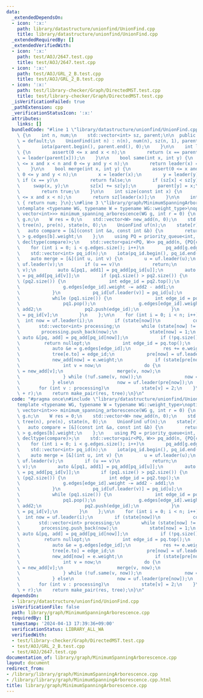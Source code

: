 ```yaml
---
data:
  _extendedDependsOn:
  - icon: ':x:'
    path: library/datastructure/unionfind/UnionFind.cpp
    title: library/datastructure/unionfind/UnionFind.cpp
  _extendedRequiredBy: []
  _extendedVerifiedWith:
  - icon: ':x:'
    path: test/AOJ/2647.test.cpp
    title: test/AOJ/2647.test.cpp
  - icon: ':x:'
    path: test/AOJ/GRL_2_B.test.cpp
    title: test/AOJ/GRL_2_B.test.cpp
  - icon: ':x:'
    path: test/library-checker/Graph/DirectedMST.test.cpp
    title: test/library-checker/Graph/DirectedMST.test.cpp
  _isVerificationFailed: true
  _pathExtension: cpp
  _verificationStatusIcon: ':x:'
  attributes:
    links: []
  bundledCode: "#line 1 \"library/datastructure/unionfind/UnionFind.cpp\"\nclass UnionFind\
    \ {\n    int n, num;\n    std::vector<int> sz, parent;\n\n  public:\n    UnionFind()\
    \ = default;\n    UnionFind(int n) : n(n), num(n), sz(n, 1), parent(n, 0) {\n\
    \        iota(parent.begin(), parent.end(), 0);\n    }\n\n    int leader(int x)\
    \ {\n        assert(0 <= x and x < n);\n        return (x == parent[x] ? x : parent[x]\
    \ = leader(parent[x]));\n    }\n\n    bool same(int x, int y) {\n        assert(0\
    \ <= x and x < n and 0 <= y and y < n);\n        return leader(x) == leader(y);\n\
    \    }\n\n    bool merge(int x, int y) {\n        assert(0 <= x and x < n and\
    \ 0 <= y and y < n);\n        x = leader(x);\n        y = leader(y);\n       \
    \ if (x == y)\n            return false;\n        if (sz[x] < sz[y])\n       \
    \     swap(x, y);\n        sz[x] += sz[y];\n        parent[y] = x;\n        num--;\n\
    \        return true;\n    }\n\n    int size(const int x) {\n        assert(0\
    \ <= x and x < n);\n        return sz[leader(x)];\n    }\n\n    int count() const\
    \ { return num; }\n};\n#line 3 \"library/graph/MinimumSpanningArborescence.cpp\"\
    \ntemplate <typename WG, typename W = typename WG::weight_type>\noptional<pair<W,\
    \ vector<int>>> minimum_spanning_arborescence(WG g, int r = 0) {\n    int n =\
    \ g.n;\n    W res = 0;\n    std::vector<W> new_add(n, 0);\n    std::vector<int>\
    \ tree(n), pre(n), state(n, 0);\n    UnionFind uf(n);\n    state[r] = 2;\n\n \
    \   auto compare = [&](const int &a, const int &b) {\n        return g.edges[a].weight\
    \ > g.edges[b].weight;\n    };\n    using PQ = priority_queue<int, vector<int>,\
    \ decltype(compare)>;\n    std::vector<pair<PQ, W>> pq_add(n, {PQ{compare}, 0});\n\
    \    for (int i = 0; i < g.edges.size(); i++)\n        pq_add[g.edges[i].to].first.push(i);\n\
    \    std::vector<int> pq_id(n);\n    iota(pq_id.begin(), pq_id.end(), 0);\n\n\
    \    auto merge = [&](int u, int v) {\n        u = uf.leader(u);\n        v =\
    \ uf.leader(v);\n        if (u == v)\n            return;\n        uf.merge(u,\
    \ v);\n        auto &[pq1, add1] = pq_add[pq_id[u]];\n        auto &[pq2, add2]\
    \ = pq_add[pq_id[v]];\n        if (pq1.size() > pq2.size()) {\n            while\
    \ (pq2.size()) {\n                int edge_id = pq2.top();\n                pq2.pop();\n\
    \                g.edges[edge_id].weight -= add2 - add1;\n                pq1.push(edge_id);\n\
    \            }\n            pq_id[uf.leader(v)] = pq_id[u];\n        } else {\n\
    \            while (pq1.size()) {\n                int edge_id = pq1.top();\n\
    \                pq1.pop();\n                g.edges[edge_id].weight -= add1 -\
    \ add2;\n                pq2.push(edge_id);\n            }\n            pq_id[uf.leader(v)]\
    \ = pq_id[v];\n        }\n    };\n\n    for (int i = 0; i < n; i++) {\n      \
    \  int now = uf.leader(i);\n        if (state[now])\n            continue;\n \
    \       std::vector<int> processing;\n        while (state[now] != 2) {\n    \
    \        processing.push_back(now);\n            state[now] = 1;\n           \
    \ auto &[pq, add] = pq_add[pq_id[now]];\n            if (!pq.size())\n       \
    \         return nullopt;\n            int edge_id = pq.top();\n            pq.pop();\n\
    \            auto &e = g.edges[edge_id];\n            res += e.weight - add;\n\
    \            tree[e.to] = edge_id;\n            pre[now] = uf.leader(e.from);\n\
    \            new_add[now] = e.weight;\n            if (state[pre[now]] == 1) {\n\
    \                int v = now;\n                do {\n                    pq_add[pq_id[v]].second\
    \ = new_add[v];\n                    merge(v, now);\n                    v = uf.leader(pre[v]);\n\
    \                } while (!uf.same(v, now));\n                now = uf.leader(now);\n\
    \            } else\n                now = uf.leader(pre[now]);\n        }\n \
    \       for (int v : processing)\n            state[v] = 2;\n    }\n    tree.erase(tree.begin()\
    \ + r);\n    return make_pair(res, tree);\n}\n"
  code: "#pragma once\n#include \"library/datastructure/unionfind/UnionFind.cpp\"\n\
    template <typename WG, typename W = typename WG::weight_type>\noptional<pair<W,\
    \ vector<int>>> minimum_spanning_arborescence(WG g, int r = 0) {\n    int n =\
    \ g.n;\n    W res = 0;\n    std::vector<W> new_add(n, 0);\n    std::vector<int>\
    \ tree(n), pre(n), state(n, 0);\n    UnionFind uf(n);\n    state[r] = 2;\n\n \
    \   auto compare = [&](const int &a, const int &b) {\n        return g.edges[a].weight\
    \ > g.edges[b].weight;\n    };\n    using PQ = priority_queue<int, vector<int>,\
    \ decltype(compare)>;\n    std::vector<pair<PQ, W>> pq_add(n, {PQ{compare}, 0});\n\
    \    for (int i = 0; i < g.edges.size(); i++)\n        pq_add[g.edges[i].to].first.push(i);\n\
    \    std::vector<int> pq_id(n);\n    iota(pq_id.begin(), pq_id.end(), 0);\n\n\
    \    auto merge = [&](int u, int v) {\n        u = uf.leader(u);\n        v =\
    \ uf.leader(v);\n        if (u == v)\n            return;\n        uf.merge(u,\
    \ v);\n        auto &[pq1, add1] = pq_add[pq_id[u]];\n        auto &[pq2, add2]\
    \ = pq_add[pq_id[v]];\n        if (pq1.size() > pq2.size()) {\n            while\
    \ (pq2.size()) {\n                int edge_id = pq2.top();\n                pq2.pop();\n\
    \                g.edges[edge_id].weight -= add2 - add1;\n                pq1.push(edge_id);\n\
    \            }\n            pq_id[uf.leader(v)] = pq_id[u];\n        } else {\n\
    \            while (pq1.size()) {\n                int edge_id = pq1.top();\n\
    \                pq1.pop();\n                g.edges[edge_id].weight -= add1 -\
    \ add2;\n                pq2.push(edge_id);\n            }\n            pq_id[uf.leader(v)]\
    \ = pq_id[v];\n        }\n    };\n\n    for (int i = 0; i < n; i++) {\n      \
    \  int now = uf.leader(i);\n        if (state[now])\n            continue;\n \
    \       std::vector<int> processing;\n        while (state[now] != 2) {\n    \
    \        processing.push_back(now);\n            state[now] = 1;\n           \
    \ auto &[pq, add] = pq_add[pq_id[now]];\n            if (!pq.size())\n       \
    \         return nullopt;\n            int edge_id = pq.top();\n            pq.pop();\n\
    \            auto &e = g.edges[edge_id];\n            res += e.weight - add;\n\
    \            tree[e.to] = edge_id;\n            pre[now] = uf.leader(e.from);\n\
    \            new_add[now] = e.weight;\n            if (state[pre[now]] == 1) {\n\
    \                int v = now;\n                do {\n                    pq_add[pq_id[v]].second\
    \ = new_add[v];\n                    merge(v, now);\n                    v = uf.leader(pre[v]);\n\
    \                } while (!uf.same(v, now));\n                now = uf.leader(now);\n\
    \            } else\n                now = uf.leader(pre[now]);\n        }\n \
    \       for (int v : processing)\n            state[v] = 2;\n    }\n    tree.erase(tree.begin()\
    \ + r);\n    return make_pair(res, tree);\n}\n"
  dependsOn:
  - library/datastructure/unionfind/UnionFind.cpp
  isVerificationFile: false
  path: library/graph/MinimumSpanningArborescence.cpp
  requiredBy: []
  timestamp: '2024-04-13 17:39:36+09:00'
  verificationStatus: LIBRARY_ALL_WA
  verifiedWith:
  - test/library-checker/Graph/DirectedMST.test.cpp
  - test/AOJ/GRL_2_B.test.cpp
  - test/AOJ/2647.test.cpp
documentation_of: library/graph/MinimumSpanningArborescence.cpp
layout: document
redirect_from:
- /library/library/graph/MinimumSpanningArborescence.cpp
- /library/library/graph/MinimumSpanningArborescence.cpp.html
title: library/graph/MinimumSpanningArborescence.cpp
---
```

